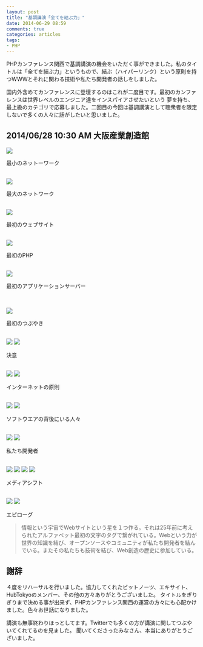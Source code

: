 ```yaml
---
layout: post
title: "基調講演「全てを結ぶ力」"
date: 2014-06-29 08:59
comments: true
categories: articles
tags:
- PHP
---
```


PHPカンファレンス関西で基調講演の機会をいただく事ができました。私のタイトルは「全てを結ぶ力」というもので、結ぶ（ハイパーリンク）という原則を持つWWWとそれに関わる技術や私たち開発者の話しをしました。

国内外含めてカンファレンスに登壇するのはこれが二度目です。最初のカンファレンスは世界レベルのエンジニア達をインスパイアさせたいという
夢を持ち、最上級のカテゴリで応募しました。二回目の今回は基調講演として聴衆者を限定しないで多くの人々に話がしたいと思いました。


## 2014/06/28 10:30 AM 大阪産業創造館

<img src="/images/phpkansai2014/subete-wo-musubu-chikara.003.jpg">
<p>最小のネットーワーク</p>
<br>

<img src="/images/phpkansai2014/subete-wo-musubu-chikara.005.jpg">
<p>最大のネットワーク</p>
<br>

<img src="/images/phpkansai2014/subete-wo-musubu-chikara.007.jpg">
<p>最初のウェブサイト</p>
<br>

<img src="/images/phpkansai2014/subete-wo-musubu-chikara.010.jpg">
<p>最初のPHP</p>
<br>

<img src="/images/phpkansai2014/subete-wo-musubu-chikara.012.jpg">
<p>最初のアプリケーションサーバー</p>
<br>
<br>

<img src="/images/phpkansai2014/subete-wo-musubu-chikara.028.jpg">
<p>最初のつぶやき</p>
<br>

<img src="/images/phpkansai2014/subete-wo-musubu-chikara.031.jpg">
<img src="/images/phpkansai2014/subete-wo-musubu-chikara.032.jpg">
<p>決意</p>
<br>

<img src="/images/phpkansai2014/subete-wo-musubu-chikara.037.jpg">
<img src="/images/phpkansai2014/subete-wo-musubu-chikara.038.jpg">
<p>インターネットの原則</p>
<br>

<img src="/images/phpkansai2014/subete-wo-musubu-chikara.044.jpg">
<img src="/images/phpkansai2014/subete-wo-musubu-chikara.045.jpg">
<p>ソフトウエアの背後にいる人々</p>
<br>

<img src="/images/phpkansai2014/subete-wo-musubu-chikara.046.jpg">
<img src="/images/phpkansai2014/subete-wo-musubu-chikara.057.jpg">
<p>私たち開発者</p>
<br>

<img src="/images/phpkansai2014/subete-wo-musubu-chikara.058.jpg">
<img src="/images/phpkansai2014/subete-wo-musubu-chikara.059.jpg">
<img src="/images/phpkansai2014/subete-wo-musubu-chikara.060.jpg">
<img src="/images/phpkansai2014/subete-wo-musubu-chikara.061.jpg">
<p>メディアシフト</p>
<br>

<img src="/images/phpkansai2014/subete-wo-musubu-chikara.062.jpg">
<img src="/images/phpkansai2014/subete-wo-musubu-chikara.065.jpg">
<p>エピローグ</p>

>情報という宇宙でWebサイトという星を１つ作る。それは25年前に考えられたアルファベット最初の文字のタグで繋がれている。Webという力が世界の知識を結び、オープンソースやコミュニティが私たち開発者を結んでいる。またその私たちも技術を結び、Web創造の歴史に参加している。

## 謝辞

４度をリハーサルを行いました。協力してくれたビットノーツ、エキサイト、HubTokyoのメンバー、その他の方々ありがとうございました。
タイトルをぎりぎりまで決める事が出来ず、PHPカンファレンス関西の運営の方々にも心配かけました。色々お世話になりました。

講演も無事終わりほっとしてます。Twitterでも多くの方が講演に関してつぶやいてくれてるのを見ました。
聞いてくださったみなさん、本当にありがとうございました。
